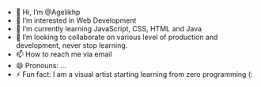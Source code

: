 - 👋 Hi, I’m @Agelikhp
- 👀 I’m interested in Web Development
- 🌱 I’m currently learning JavaScript, CSS, HTML and Java
- 💞️ I’m looking to collaborate on various level of production and development, never stop learning.
- 📫 How to reach me via email
- 😄 Pronouns: ...
- ⚡ Fun fact: I am a visual artist starting learning from zero programming (:

<!---
Agelikhp/Agelikhp is a ✨ special ✨ repository because its `README.md` (this file) appears on your GitHub profile.
You can click the Preview link to take a look at your changes.
--->
